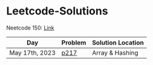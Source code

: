 # Leetcode-Solutions

Neetcode 150: [Link](https://neetcode.io/practice)

| Day            | Problem                                                   | Solution Location |
| -------------- | --------------------------------------------------------- | ----------------- |
| May 17th, 2023 | [p217](https://leetcode.com/problems/contains-duplicate/) | Array & Hashing   |


